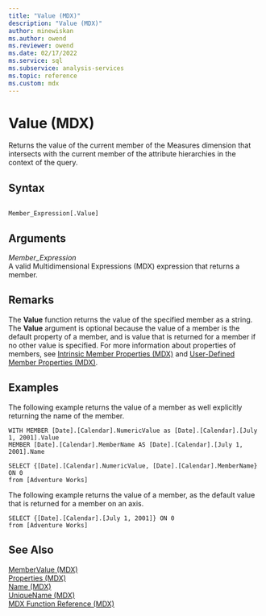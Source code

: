 ```yaml
---
title: "Value (MDX)"
description: "Value (MDX)"
author: minewiskan
ms.author: owend
ms.reviewer: owend
ms.date: 02/17/2022
ms.service: sql
ms.subservice: analysis-services
ms.topic: reference
ms.custom: mdx
---
```

# Value (MDX)


  Returns the value of the current member of the Measures dimension that intersects with the current member of the attribute hierarchies in the context of the query.  
  
## Syntax  
  
```  
  
Member_Expression[.Value]   
```  
  
## Arguments  
 *Member_Expression*  
 A valid Multidimensional Expressions (MDX) expression that returns a member.  
  
## Remarks  
 The **Value** function returns the value of the specified member as a string. The **Value** argument is optional because the value of a member is the default property of a member, and is value that is returned for a member if no other value is specified. For more information about properties of members, see [Intrinsic Member Properties &#40;MDX&#41;](/analysis-services/multidimensional-models/mdx/mdx-member-properties-intrinsic-member-properties) and [User-Defined Member Properties &#40;MDX&#41;](/analysis-services/multidimensional-models/mdx/mdx-member-properties-user-defined-member-properties).  
  
## Examples  
 The following example returns the value of a member as well explicitly returning the name of the member.  
  
```  
WITH MEMBER [Date].[Calendar].NumericValue as [Date].[Calendar].[July 1, 2001].Value  
MEMBER [Date].[Calendar].MemberName AS [Date].[Calendar].[July 1, 2001].Name  
  
SELECT {[Date].[Calendar].NumericValue, [Date].[Calendar].MemberName} ON 0  
from [Adventure Works]  
```  
  
 The following example returns the value of a member, as the default value that is returned for a member on an axis.  
  
```  
SELECT {[Date].[Calendar].[July 1, 2001]} ON 0  
from [Adventure Works]  
```  
  
## See Also  
 [MemberValue &#40;MDX&#41;](../mdx/membervalue-mdx.md)   
 [Properties &#40;MDX&#41;](../mdx/properties-mdx.md)   
 [Name &#40;MDX&#41;](../mdx/name-mdx.md)   
 [UniqueName &#40;MDX&#41;](../mdx/uniquename-mdx.md)   
 [MDX Function Reference &#40;MDX&#41;](../mdx/mdx-function-reference-mdx.md)  
  
